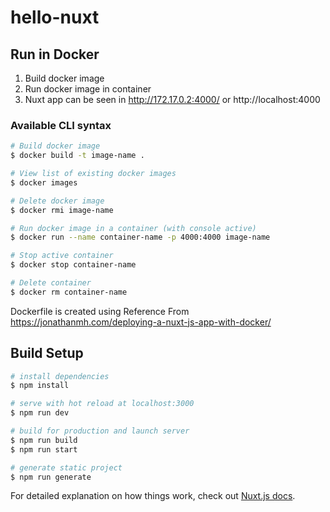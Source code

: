 # hello-nuxt

## Run in Docker
1. Build docker image
2. Run docker image in container
3. Nuxt app can be seen in http://172.17.0.2:4000/ or http://localhost:4000

### Available CLI syntax
```bash
# Build docker image
$ docker build -t image-name .

# View list of existing docker images
$ docker images

# Delete docker image
$ docker rmi image-name

# Run docker image in a container (with console active)
$ docker run --name container-name -p 4000:4000 image-name

# Stop active container
$ docker stop container-name

# Delete container
$ docker rm container-name

```
Dockerfile is created using Reference From https://jonathanmh.com/deploying-a-nuxt-js-app-with-docker/


## Build Setup

```bash
# install dependencies
$ npm install

# serve with hot reload at localhost:3000
$ npm run dev

# build for production and launch server
$ npm run build
$ npm run start

# generate static project
$ npm run generate
```

For detailed explanation on how things work, check out [Nuxt.js docs](https://nuxtjs.org).

